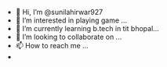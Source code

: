 - 👋 Hi, I’m @sunilahirwar927
- 👀 I’m interested in playing game ...
- 🌱 I’m currently learning b.tech in tit bhopal...
- 💞️ I’m looking to collaborate on ...
- 📫 How to reach me ...
- 

<!---
sunilahirwar927/sunilahirwar927 is a ✨ special ✨ repository because its `README.md` (this file) appears on your GitHub profile.
You can click the Preview link to take a look at your changes.
--->
